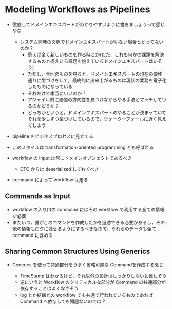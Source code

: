 # Modeling Workflows as Pipelines

- 徹底してドメインエキスパートがわかりやすいように書きましょうって感じやな

  - システム開発の文脈でドメインエキスパートがいない場合とかってないのか？
    - 例えば全く新しいものを作る時とか(ただ，これも何かの課題を解決するものと捉えたら課題を抱えているドメインエキスパートはいそう)
    - ただし，今回のものを見ると，ドメインエキスパートの現在の要件通りに型づけをして，最終的に出来上がるものは現状の業務を電子化したものになっている
    - それだけで本当にいいのか？
    - アジャイル的に価値の方向性を見つけながらやる手法とマッチしているのかどうか？
    - どっちかというと，ドメインエキスパートのやることが決まっていてそれを少しずつ型づけしているので，ウォーターフォールに近く見えてしまう

- pipeline をビジネスプロセスに見立てる
- このスタイルは transformation-oriented programming とも呼ばれる
- workflow の input は常にドメインオブジェクトであるべき
  - DTO からは deserialized しておくべき
- command によって workflow は走る

## Commands as Input

- workflow の入り口の command にはその workflow で利用する全ての情報が必要
- またいつ，誰がこのコマンドを作成したかを追跡できる必要があるし，その他の情報もログに残せるようにするべきなので，それらのデータも全て command に含める

## Sharing Common Structures Using Generics

- Generics を使って共通部分をうまく省略可能な Command<T>を作成する感じ
  - TimeStamp はわかるけど，それ以外の設計はしっかりしないと難しそう
  - 逆にいうと Workflow のクリティカルな部分が Command の共通部分が依存することはよくなさそう
  - log とか結構どの workflow でも共通で行われているものであれば Command へ依存しても問題ないのでは？
